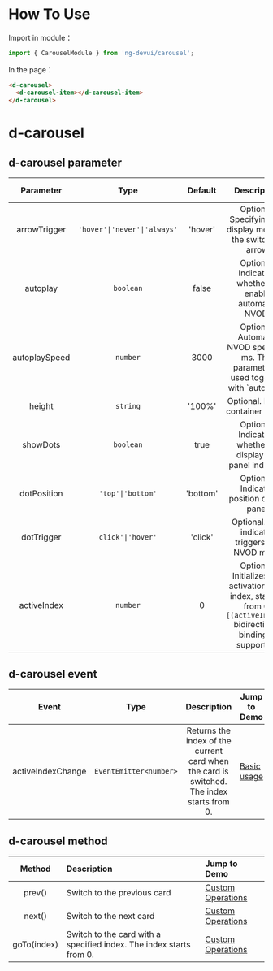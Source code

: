 # How To Use
Import in module：
```ts
import { CarouselModule } from 'ng-devui/carousel';
```
In the page：
```html
<d-carousel>
  <d-carousel-item></d-carousel-item>
</d-carousel>
```

# d-carousel

## d-carousel parameter

|   Parameter   |             Type             | Default | Description | Jump to Demo |Global Config| 
| :----------------: | :-----------: | :--------------------------: | :-----: | :---------------------------------------------- | ------------------------------------------------ |
| arrowTrigger  | `'hover'\|'never'\|'always'` | 'hover' | Optional. Specifying the display mode of the switching arrow | [Indicator & Toggle Arrow](demo#trigger-usage) |
|   autoplay    |          `boolean`           |  false  | Optional. Indicating whether to enable automatic NVOD. | [Automatic NVOD](demo#autoplay-usage) |
| autoplaySpeed |          `number`            |  3000   | Optional. Automatic NVOD speed, in ms. This parameter is used together with `autoplay'. | [Automatic NVOD](demo#autoplay-usage) |
|    height     |          `string`            | '100%'  | Optional. NVOD container height | [Basic usage](demo#basic-usage) |
|   showDots    |          `boolean`           |  true   | Optional. Indicating whether to display the panel indicator | [Automatic NVOD](demo#autoplay-usage) |
|  dotPosition  |       `'top'\|'bottom'`      |'bottom' | Optional. Indicator position on the panel | [Indicator & Toggle Arrow](demo#trigger-usage) |
|  dotTrigger   |       `click'\|'hover'`      | 'click' | Optional. The indicator triggers the NVOD mode | [Indicator & Toggle Arrow](demo#trigger-usage) |
|  activeIndex  |          `number`            |    0    | Optional. Initializes the activation card index, starting from 0. `[(activeIndex)]` bidirectional binding is supported. | [Basic usage](demo#basic-usage) |

## d-carousel event

| Event | Type | Description | Jump to Demo |
| :----------------: | :---------------------: | :-----------------------------------------: | ------------------------------------------------- |
| activeIndexChange | `EventEmitter<number>` | Returns the index of the current card when the card is switched. The index starts from 0. | [Basic usage](demo#basic-usage) |

## d-carousel method

| Method | Description | Jump to Demo |
| :---------: | :---------------------------------- | :----------------------------- |
| prev() | Switch to the previous card | [Custom Operations](demo#custom-usage) |
| next() | Switch to the next card | [Custom Operations](demo#custom-usage) |
| goTo(index) | Switch to the card with a specified index. The index starts from 0. | [Custom Operations](demo#custom-usage) |
